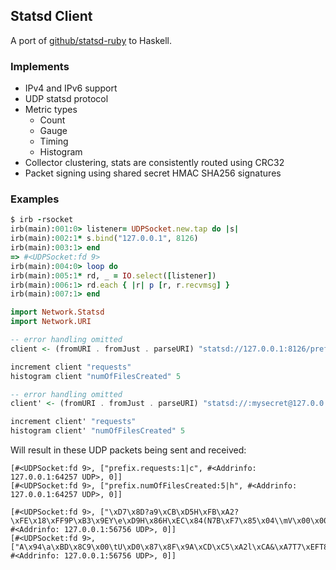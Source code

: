 ## Statsd Client

A port of [github/statsd-ruby](http://github.com/github/statsd-ruby) to Haskell.

### Implements

- IPv4 and IPv6 support
- UDP statsd protocol
- Metric types
  - Count
  - Gauge
  - Timing
  - Histogram
- Collector clustering, stats are consistently routed using CRC32
- Packet signing using shared secret HMAC SHA256 signatures

### Examples

```ruby
$ irb -rsocket
irb(main):001:0> listener= UDPSocket.new.tap do |s|
irb(main):002:1* s.bind("127.0.0.1", 8126)
irb(main):003:1> end
=> #<UDPSocket:fd 9>
irb(main):004:0> loop do
irb(main):005:1* rd, _ = IO.select([listener])
irb(main):006:1> rd.each { |r| p [r, r.recvmsg] }
irb(main):007:1> end
```

```haskell
import Network.Statsd
import Network.URI

-- error handling omitted
client <- (fromURI . fromJust . parseURI) "statsd://127.0.0.1:8126/prefix"

increment client "requests"
histogram client "numOfFilesCreated" 5

-- error handling omitted
client' <- (fromURI . fromJust . parseURI) "statsd://:mysecret@127.0.0.1:8126/prefix"

increment client' "requests"
histogram client' "numOfFilesCreated" 5
```

Will result in these UDP packets being sent and received:

```
[#<UDPSocket:fd 9>, ["prefix.requests:1|c", #<Addrinfo: 127.0.0.1:64257 UDP>, 0]]
[#<UDPSocket:fd 9>, ["prefix.numOfFilesCreated:5|h", #<Addrinfo: 127.0.0.1:64257 UDP>, 0]]

[#<UDPSocket:fd 9>, ["\xD7\x8D?a9\xCB\xD5H\xFB\xA2?\xFE\x18\xFF9P\xB3\x9EY\e\xD9H\x86H\xEC\x84(N7B\xF7\x85\x04\\mV\x00\x00\x00\x00\x17\xFEq\x90prefix.requests:1|c", #<Addrinfo: 127.0.0.1:56756 UDP>, 0]]
[#<UDPSocket:fd 9>, ["A\x94\a\xBD\x8C9\x00\tU\xD0\x87\x8F\x9A\xCD\xC5\xA2l\xCA&\xA7T7\xEFT8\x9F\\b\xF7\xEB\x10\xD2\x06\\mV\x00\x00\x00\x00j\x86\xCD\xCBprefix.numOfFilesCreated:5|h", #<Addrinfo: 127.0.0.1:56756 UDP>, 0]]
```
